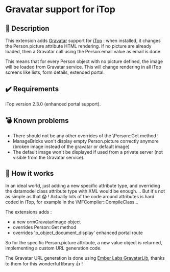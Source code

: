 # Gravatar support for iTop

## 👤 Description
This extension adds [Gravatar](http://www.gravatar.com/) support for [iTop](https://www.combodo.com/itop) : when installed, it changes the
Person.picture attribute HTML rendering. If no picture are already loaded, then a Gravatar call using the Person.email value as 
email is done.

This means that for every Person object with no picture defined, the image will be loaded from Gravatar service. This will change rendering 
in all iTop screens like lists, form details, extended portal.


## ✔️ Requirements

iTop version 2.3.0 (enhanced portal support).


## 💣 Known problems

* There should not be any other overrides of the \Person::Get method !
* ManageBricks won't display empty Person.picture correctly anymore (broken image instead of the gravatar or default image)
* The default image won't be displayed if used from a private server (not visible from the Gravatar service).


## 🔧 How it works
In an ideal world, just adding a new specific attribute type, and overriding the datamodel class attribute type with XML would be enough.
.. But it's not as simple as that 😱 ! Actually lots of the code around attributes is hard coded in iTop, for example in the 
\MFCompiler::CompileClass...

The extensions adds :

* a new ormGravatarImage object 
* overrides Person::Get method
* overrides 'p_object_document_display' enhanced portal route

So for the specific Person.picture attribute, a new value object is returned, implementing a custom URL generation code.  

The Gravatar URL generation is done using [Ember Labs GravatarLib](https://github.com/emberlabs/gravatarlib/), thanks to them for this 
wonderful library 👍 !
